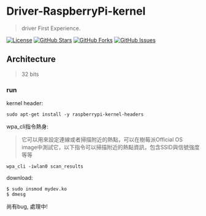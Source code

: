 # Driver-RaspberryPi-kernel
> driver First Experience.

[![License](https://img.shields.io/badge/License-MIT-blue.svg)](LICENSE)
[![GitHub Stars](https://img.shields.io/github/stars/chris911024/Embedded-Linux-kernel?style=flat&label=Stars)](https://github.com/chris911024/Embedded-Linux-kernel/stargazers)
[![GitHub Forks](https://img.shields.io/github/forks/chris911024/Embedded-Linux-kernel?style=flat&label=Forks)](https://github.com/chris911024/Embedded-Linux-kernel/network/members)
[![GitHub Issues](https://img.shields.io/github/issues/chris911024/Embedded-Linux-kernel?style=flat&label=Issues)](https://github.com/chris911024/Embedded-Linux-kernel/issues)
## Architecture
> 32 bits
### run
kernel header:
```
sudo apt-get install -y raspberrypi-kernel-headers
```
wpa_cli指令熱身:
> 它可以用來設定連線或者掃描附近的熱點，可以在樹莓派Official OS image中測試它，以下指令可以掃描附近的熱點資訊，包含SSID與信號強度等等

```
wpa_cli -iwlan0 scan_results
```
download:
```
$ sudo insmod mydev.ko
$ dmesg
```

尚有bug, 處理中!

